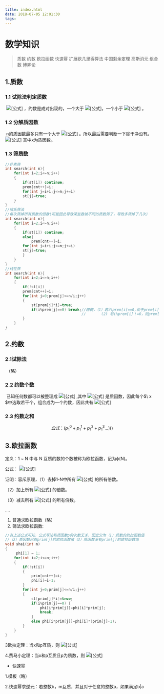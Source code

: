 ```yaml
---
title: index.html
date: 2018-07-05 12:01:30
tags:
---
```

# 数学知识

> 质数
> 约数
> 欧拉函数
> 快速幂
> 扩展欧几里得算法
> 中国剩余定理
> 高斯消元
> 组合数
> 博弈论

## 1.质数

### 1.1 试除法判定质数

​			 ![[公式]](https://www.zhihu.com/equation?tex=O%28%5Csqrt%7Bn%7D%29) ，约数是成对出现的，一个大于 ![[公式]](https://www.zhihu.com/equation?tex=%5Csqrt%7Bn%7D)，一个小于 ![[公式]](https://www.zhihu.com/equation?tex=%5Csqrt%7Bn%7D) 。

### 1.2 分解质因数

​			n的质因数最多只有一个大于 ![[公式]](https://www.zhihu.com/equation?tex=%5Csqrt%7Bn%7D) 。所以最后需要判断一下除干净没有。 ![[公式]](https://www.zhihu.com/equation?tex=n%3Dx_%7B1%7D%5E%7B%3F%7Dx_%7B2%7D%5E%7B%3F%7Dx_%7B3%7D%5E%7B%3F%7Dx_%7B4%7D%5E%7B%3F%7Dx_%7B5%7D%5E%7B%3F%7D...x_%7B%3F%7D%5E%7B%3F%7D) 其中x为质因数。

### 1.3 筛质数

```cpp
//朴素筛
int search(int n){
    for(int i=2;i<=n;i++)
    {
        if(st[i]) continue;
        prem[cnt++]=i;
        for(int j=i+i;j<=n;j+=i)
        st[j]=true;
    }
}
//埃氏筛法
//每次筛掉所有质数的倍数(可能因此导致某些数被不同的质数筛了，导致多筛掉了几次)
int search(int n){
    for(int i=2;i<=n;i++)
    {
        if(st[i]) continue;
        else{
            prem[cnt++]=i;
        for(int j=i+i;j<=n;j+=i)
        st[j]=true;
        }
    }
}
//线性筛
int search(int n){
    for(int i=2;i<=n;i++)
    {
        if(!st[i])
        prem[cnt++]=i;
        for(int j=0;prem[j]<=n/i;j++)
        {
            st[prem[j]*i]=true;
            if(i%prem[j]==0) break;//精髓，（1）若i%prem[i]==0,由于prem[i]从小到大，因此此时的prem[i]是最小质因数。
                                   //       (2) 若i%prem[i]！=0，则prem[i]比i的最小质因数还小，则prem[i]就是i*prem[i]的最小质因数
        }
    }
}
```



## 2.约数

### 2.1试除法

​			（略）

### 2.2 约数个数

​			已知任何数都可以被整理成 ![[公式]](https://www.zhihu.com/equation?tex=n%3Dx_%7B1%7D%5E%7B%5Calpha1%7Dx_%7B2%7D%5E%7B%5Calpha2%7Dx_%7B3%7D%5E%7B%5Calpha3%7Dx_%7B4%7D%5E%7B%5Calpha4%7Dx_%7B5%7D%5E%7B%5Calpha5%7D...x_%7B%3F%7D%5E%7B%5Calpha%3F%7D) ,其中 ![[公式]](https://www.zhihu.com/equation?tex=x%5E%7Bi%7D) 是质因数，因此每个$\ x $中选取若干个，组合成为一个约数，因此共有 ![[公式]](https://www.zhihu.com/equation?tex=%28%5Calpha1%2B1%29%2A%28%5Calpha2%2B1%29%2A%28%5Calpha3%2B1%29%2A%28%5Calpha4%2B1%29...)

### 2.3 约数之和

$$
公式： (p^0_1+p^1_1+p^2_1+p^3_1...)()
$$



## 3.欧拉函数

定义：1 ~ N 中与 N 互质的数的个数被称为欧拉函数，记为ϕ(N)。

公式： ![[公式]](https://www.zhihu.com/equation?tex=N%281-%5Cfrac%7B1%7D%7BP_%7B1%7D%7D%29%281-%5Cfrac%7B1%7D%7BP_%7B2%7D%7D%29%281-%5Cfrac%7B1%7D%7BP_%7B3%7D%7D%29%281-%5Cfrac%7B1%7D%7BP_%7B4%7D%7D%29...)

证明：容斥原理，（1）去掉1-N中所有 ![[公式]](https://www.zhihu.com/equation?tex=p_%7B1%7D%2Cp_%7B2%7D%2Cp_%7B3%7D%2Cp_%7B4%7D%2Cp_%7B5%7D...p_%7Bk%7D) 的所有倍数。

（2）加上所有 ![[公式]](https://www.zhihu.com/equation?tex=p_%7Bi%7D%2Ap_%7Bj%7D) 的倍数。

（3）减去所有 ![[公式]](https://www.zhihu.com/equation?tex=p_%7Bi%7D%2Ap_%7Bj%7D%2Ap_%7Bk%7D) 的所有倍数。

....

1. 普通求欧拉函数（略）
2. 筛法求欧拉函数:

```cpp
//有上述公式可知，公式写法和质因数p的次数无关，因此分为（1）质数的欧拉函数值
//（2）质因数已有prim[j]的欧拉函数值（3）质因数没有prim[j]的欧拉函数值
void shai(int n)
{
     phi[1] = 1;
    for(int i=2;i<=n;i++)
    {
        if(!st[i]) 
        {
            prim[cnt++]=i;
            phi[i]=i-1;
        }
        for(int j=0;prim[j]<=n/i;j++)
        {
            st[prim[j]*i]=true;
            if(i%prim[j]==0) {
                phi[i*prim[j]]=phi[i]*prim[j];
                break;
            }
            else phi[i*prim[j]]=phi[i]*(prim[j]-1);
        }
    }
}
```

3欧拉定理：当x和p互质，则 ![[公式]](https://www.zhihu.com/equation?tex=x%5E%7B%5Cvarphi%28p%29%7D%5Cequiv1%28%E6%A8%A1p%29)

4.费马小定理：当x和p互质且p为质数，则 ![[公式]](https://www.zhihu.com/equation?tex=x%5E%7Bp-1%7D%5Cequiv1%28%E6%A8%A1p%29)

- 快速幂

1.模板（略）

2.快速幂求逆元：若整数b，m互质，并且对于任意的整数a，如果满足b|a

